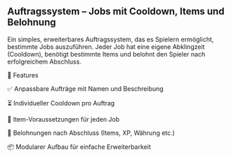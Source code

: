 ## Auftragssystem – Jobs mit Cooldown, Items und Belohnung
Ein simples, erweiterbares Auftragssystem, das es Spielern ermöglicht, bestimmte Jobs auszuführen. Jeder Job hat eine eigene Abklingzeit (Cooldown), benötigt bestimmte Items und belohnt den Spieler nach erfolgreichem Abschluss.

🔧 Features

✅ Anpassbare Aufträge mit Namen und Beschreibung

⏳ Individueller Cooldown pro Auftrag

🎒 Item-Voraussetzungen für jeden Job

🎁 Belohnungen nach Abschluss (Items, XP, Währung etc.)

📦 Modularer Aufbau für einfache Erweiterbarkeit
